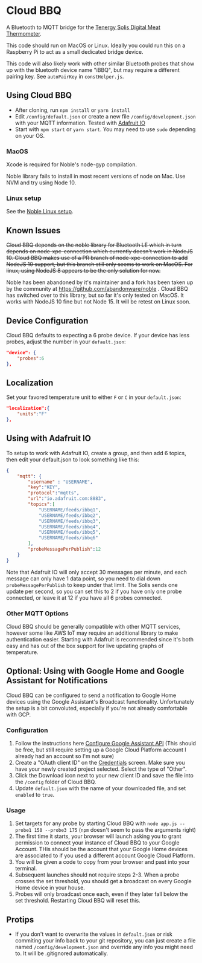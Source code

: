 # Cloud BBQ
A Bluetooth to MQTT bridge for the [Tenergy Solis Digital Meat Thermometer](https://www.amazon.com/Tenergy-Thermometer-Controlled-Bluetooth-Stainless/dp/B077821Z4C).

This code should run on MacOS or Linux.   Ideally you could run this on a Raspberry Pi to act as a small dedicated bridge device.

This code will also likely work with other similar Bluetooth probes that show up with the bluetooth device name "iBBQ", but may require a different pairing key.  See `autoPairKey` in `constHelper.js`.

## Using Cloud BBQ
* After cloning, run `npm install` or `yarn install`
* Edit `/config/default.json` or create a new file `/config/development.json` with your MQTT information.
Tested with [Adafruit IO](https://io.adafruit.com)
* Start with `npm start` or `yarn start`.  You may need to use `sudo` depending on your OS.

### MacOS
Xcode is required for Noble's node-gyp compilation.

Noble library fails to install in most recent versions of node on Mac.  Use NVM and try using Node 10.

### Linux setup
See the [Noble Linux setup](https://github.com/noble/noble).

## Known Issues
~~Cloud BBQ depends on the noble library for Bluetooth LE which in turn depends on node-xpc-connection which currently doesn't work in NodeJS 10.  Cloud BBQ makes use of a PR branch of node-xpc-connection to add NodeJS 10 support, but this branch still only seems to work on MacOS.  For linux, using NodeJS 8 appears to be the only solution for now.~~

Noble has been abandoned by it's maintainer and a fork has been taken up by the community at https://github.com/abandonware/noble . Cloud BBQ has switched over to this library, but so far it's only tested on MacOS.  It works with NodeJS 10 fine but not Node 15.  It will be retest on Linux soon.

## Device Configuration
Cloud BBQ defaults to expecting a 6 probe device.  If your device has less probes, adjust the number in
your `default.json`:

```json
"device": {
    "probes":6
},
```

## Localization
Set your favored temperature unit to either `F` or `C` in your `default.json`:
```json
"localization":{
    "units":"F"
},
```
## Using with Adafruit IO
To setup to work with Adafruit IO, create a group, and then add 6 topics, then edit your default.json to look something like this:

```json
{
    "mqtt": {
        "username" : "USERNAME",
        "key":"KEY",
        "protocol":"mqtts",
        "url":"io.adafruit.com:8883",
        "topics":[
            "USERNAME/feeds/ibbq1",
            "USERNAME/feeds/ibbq2",
            "USERNAME/feeds/ibbq3",
            "USERNAME/feeds/ibbq4",
            "USERNAME/feeds/ibbq5",
            "USERNAME/feeds/ibbq6"
        ],
        "probeMessagePerPublish":12
    }
}
```

Note that Adafruit IO will only accept 30 messages per minute, and each message can only have 1 data point, so you need to dial down `probeMessagePerPublish` to keep under that limit.  The Solis sends one update per second, so you can set this to 2 if you have only one probe connected, or leave it at 12 if you have all 6 probes connected. 

### Other MQTT Options
Cloud BBQ should be generally compatible with other MQTT services, however some like AWS IoT may require an additional library to make authentication easier.  Starting with Adafruit is recommended since it's both easy and has out of the box support for live updating graphs of temperature.

## Optional: Using with Google Home and Google Assistant for Notifications
Cloud BBQ can be configured to send a notification to Google Home devices using the Google Assistant's Broadcast functionality.  Unfortunately the setup is a bit convoluted, especially if you're not already comfortable with GCP.

### Configuration
1. Follow the instructions here [Configure Google Assistant API](https://developers.google.com/assistant/sdk/guides/service/python/embed/config-dev-project-and-account) (This should be free, but still require setting up a Google Cloud Platform account I already had an account so I'm not sure)
2. Create a "OAuth client ID" on the [Credentials](https://console.developers.google.com/apis/credentials) screen.  Make sure you have your newly created project selected.  Select the type of "Other".
3. Click the Download icon next to your new client ID and save the file into the `/config` folder of Cloud BBQ.
4. Update `default.json` with the name of your downloaded file, and set `enabled` to `true`.

### Usage
1. Set targets for any probe by starting Cloud BBQ with `node app.js --probe1 150 --probe3 175`  (`npm` doesn't seem to pass the arguments right)
2. The first time it starts, your browser will launch asking you to grant permission to connect your instance of Cloud BBQ to your Google Account.  THis should be the account that your Google Home devices are associated to if you used a different account Google Cloud Platform.
3. You will be given a code to copy from your browser and past into your terminal.
4. Subsequent launches should not require steps 2-3.  When a probe crosses the set threshold, you should get a broadcast on every Google Home device in your house.
5. Probes will only broadcast once each, even if they later fall below the set threshold.  Restarting Cloud BBQ will reset this.

## Protips
* If you don't want to overwrite the values in `default.json` or risk commiting your info back to
your git repository, you can just create a file named `/config/development.json` and override any
info you might need to.  It will be .gitignored automatically.